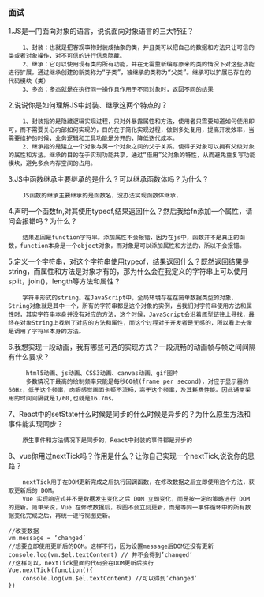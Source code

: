### 面试
1.JS是一门面向对象的语言，说说面向对象语言的三大特征？
        
        1、封装：也就是把客观事物封装成抽象的类，并且类可以把自己的数据和方法只让可信的类或者对象操作，对不可信的进行信息隐藏。
        2、继承：它可以使用现有类的所有功能，并在无需重新编写原来的类的情况下对这些功能进行扩展。通过继承创建的新类称为“子类”，被继承的类称为“父类”。继承可以扩展已存在的代码模块（类）
        3、多态：多态就是在执行同一操作且作用于不同对象时，返回不同的结果
        
2.说说你是如何理解JS中封装、继承这两个特点的？

        1、封装指的是隐藏逻辑实现过程，只对外暴露属性和方法，使用者只需要知道如何使用即可，而不需要关心内部如何实现的，目的在于简化实现过程，做到多处复用，提高开发效率，当需要维护的时候，业务逻辑和工具功能是分开的，降低迭代成本。
        2、继承指的是建立一个对象与另一个对象之间的父子关系，使得子对象可以拥有父级对象的属性和方法。继承的目的在于实现功能共享，通过“借用”父对象的特性，从而避免重复写功能模块，避免多余内存空间的占用。

3.JS中函数继承主要继承的是什么？可以继承函数体吗？为什么？

        JS函数的继承主要继承的是函数名，没办法实现函数体继承，
        
4.声明一个函数fn,对其使用typeof,结果返回什么？然后我给fn添加一个属性，请问会报错吗？为什么？
        
        结果返回是function字符串。添加属性不会报错，因为在js中，函数并不是真正的函数，function本身是一个object对象，而对象是可以添加属性和方法的，所以不会报错。

5.定义一个字符串，对这个字符串使用typeof，结果返回什么？既然返回结果是string，而属性和方法是对象才有的，那为什么会在我定义的字符串上可以使用split，join()，length等方法和属性？

        字符串形式的string。在JavaScript中，全局环境存在在简单数据类型的对象，String对象就是其中一个，所有的字符串都是这个对象的实例，当我们对字符串使用方法和属性时，其实字符串本身并没有对应的方法，这个时候，JavaScript会沿着原型链往上寻找，最终在对象String上找到了对应的方法和属性，而这个过程对于开发者是无感的，所以看上去像是调用了字符串本身的方法。

6.我想实现一段动画，我有哪些可选的实现方式？一段流畅的动画帧与帧之间间隔有什么要求？
         
         html5动画、js动画、CSS3动画、canvas动画、gif图片
         多数情况下最高的绘制频率只能是每秒60帧(frame per second)，对应于显示器的60Hz，低于这个频率，肉眼感觉画面卡顿不流畅，高于这个频率，及其耗费性能。因此通常采用的时间间隔就是1/60,也就是16.7ms。
         
7、React中的setState什么时候是同步的什么时候是异步的？为什么原生方法和事件能实现同步？
        
        原生事件和方法情况下是同步的，React中封装的事件都是异步的
        
8、vue你用过nextTick吗？作用是什么？让你自己实现一个nextTick,说说你的思路？
        
        nextTick用于在DOM更新完成之后执行回调函数，在修改数据之后立即使用这个方法，获取更新后的 DOM。
        Vue 实现响应式并不是数据发生变化之后 DOM 立即变化，而是按一定的策略进行 DOM 的更新。简单来说，Vue 在修改数据后，视图不会立刻更新，而是等同一事件循环中的所有数据变化完成之后，再统一进行视图更新。
             
```
//改变数据
vm.message = ‘changed’
//想要立即使用更新后的DOM。这样不行，因为设置message后DOM还没有更新
console.log(vm.$el.textContent) // 并不会得到’changed’
//这样可以，nextTick里面的代码会在DOM更新后执行
Vue.nextTick(function(){
    console.log(vm.$el.textContent) //可以得到’changed’
})
```

